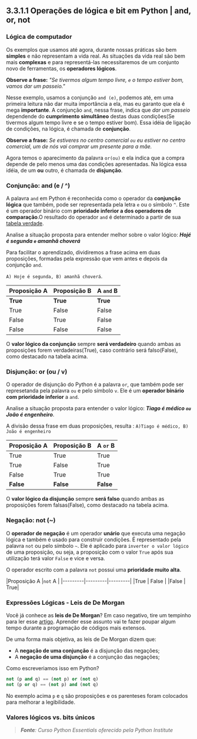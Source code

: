 ## 3.3.1.1 Operações de lógica e bit em Python | and, or, not

### Lógica de computador 

Os exemplos que usamos até agora, durante nossas práticas são bem **simples** e não representam a vida real. As situações da vida real são bem mais **complexas** e para representá-las necessitaremos de um conjunto novo de ferramentas, os **operadores lógicos**.

**Observe a frase:** *"Se tivermos algum tempo livre, ``e`` o tempo estiver bom, vamos dar um passeio."*

Nesse exemplo, usamos a conjunção ``and (e)``, podemos até, em uma primeira leitura não dar muita importância a ela, mas eu garanto que ela é mega **importante**. A conjunção ``and``, nessa frase, indica que *dar um passeio* dependende do **cumprimento simultâneo** destas duas condições(Se tivermos algum tempo livre e se o tempo estiver bom). Essa idéia de ligação de condições, na lógica, é chamada de **conjunção**.

**Observe a frase:** *Se estiveres no centro comercial ``ou`` eu estiver no centro comercial, um de nós vai comprar um presente para a mãe.*


Agora temos o aparecimento da palavra ``or(ou)`` e ela indica que a compra depende de pelo menos uma das condições apresentadas. Na lógica essa idéia, de um **ou** outro, é chamada de **disjunção**.

### Conjunção: and (e / ^)

A palavra ``and`` em Python é reconhecida como o operador da **conjunção lógica** que também, pode ser representada pela letra ``e`` ou o símbolo ``^``. Este é um operador binário com **prioridade inferior a dos operadores de comparação**.O resultado do operador ``and`` é determinado a partir de sua [tabela verdade](https://www.todamateria.com.br/tabela-verdade/).

Analise a situação proposta para entender melhor sobre o valor lógico: ***Hojé é segunda ``e`` amanhã choverá***

Para facilitar o aprendizado, dividiremos a frase acima em duas proposições, formadas pela expressão que vem antes e depois da conjunção ``and``. 

``A) Hoje é segunda, B) amanhã choverá``.


|Proposição A |Proposição B  |A ``and`` B  |
|---------|---------|---------|
|**True**   |   **True**      |  **True**       |
|True     | False          |   False        |
|False     |   True      |    False       |
|False  |  False         |   False        |

O **valor lógico da conjunção** sempre **será verdadeiro** quando ambas as proposições forem verdadeiras(True), caso contrário será falso(False), como destacado na tabela acima.

### Disjunção: or (ou / v)

O operador de disjunção do Python é a palavra ``or``, que também pode ser represetanda pela palavra ``ou`` e pelo símbolo ``v``. Ele é um **operador binário com prioridade inferior** a ``and``.

Analise a situação proposta para entender o valor lógico: ***Tiago é médico ``ou`` João é engenheiro***.

A divisão dessa frase em duas proposições, resulta :
``A)Tiago é médico, B) João é engenheiro``

|Proposição A |Proposição B  |A ``or`` B  |
|---------|---------|---------|
|True   |   True      |  True       |
|True     | False          |   True        |
|False     |   True      |    True      |
|**False**  |  **False**         |   **False**        |

O **valor lógico da disjunção** sempre **será falso** quando ambas as proposições forem falsas(False), como destacado na tabela acima.

### Negação: not (~)

O **operador de negação** é um operador **unário** que executa uma negação lógica e também é usado para construir condições. É representado pela palavra ``not`` ou pelo símbolo ``~``. Ele é aplicado para ``inverter o valor lógico`` de uma proposição, ou seja, a proposição com o valor ``True`` após sua utilização terá valor ``False`` e vice e versa.

O operador escrito com a palavra ``not`` possui uma **prioridade muito alta**.

|Proposição A |``not`` A |
|---------|---------|---------|
|True   |   False      |
|False     | True|  

### Expressões Lógicas - Leis de De Morgan

Você já conhece as **leis de De Morgan**? Em caso negativo, tire um tempinho para ler esse [artigo](leis-de-morgan-tudo-que-voce-precisa-saber-para-o-seu-concurso). Aprender esse assunto vai te fazer poupar algum tempo durante a programação de códigos mais extensos.

De uma forma mais objetiva, as leis de De Morgan dizem que:
 - A **negação de uma conjunção** é a disjunção das negações;
 - A **negação de uma disjunção** é a conjunção das negações;

Como escreveriamos isso em Python?
```python
not (p and q) == (not p) or (not q)
not (p or q) == (not p) and (not q)
```
No exemplo acima ``p`` e ``q`` são proposições e os parenteses foram colocados para melhorar a legibilidade.

### Valores lógicos vs. bits únicos

>***Fonte**: Curso Python Essentials oferecido pela Python Institute*